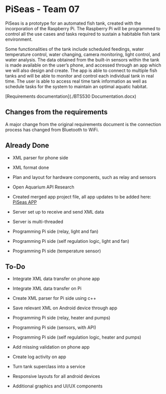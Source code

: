# PiSeas - Team 07

PiSeas is a prototype for an automated fish tank, created with the incorporation of the Raspberry Pi. The Raspberry Pi will be programmed to control all the use cases and tasks required to sustain a habitable fish tank environment. 

Some functionalities of the tank include scheduled feedings, water temperature control, water changing, camera monitoring, light control, and water analysis. The data obtained from the built-in sensors within the tank is made available on the user’s phone, and accessed through an app which we will also design and create. The app is able to connect to multiple fish tanks and will be able to monitor and control each individual tank in real time. The user is able to access real time tank information as well as schedule tasks for the system to maintain an optimal aquatic habitat. 

[Requirements documentation](./BTS530 Documentation.docx)

## Changes from the requirements 
A major change from the original requirements document is the connection process has changed from Bluetooth to WiFi. 

## Already Done
* XML parser for phone side  
* XML format done

* Plan and layout for hardware components, such as relay and sensors
* Open Aquarium API Research  

* Created merged app project file, all app updates to be added here: 
[PiSeas APP](./PiSeas-AndroidAPP)  

* Server set up to receive and send XML data
* Server is multi-threaded 
* Programming Pi side (relay, light and fan) 
* Programming Pi side (self regulation logic, light and fan) 
* Programming Pi side (temperature sensor)


## To-Do
* Integrate XML data transfer on phone app
* Integrate XML data transfer on Pi  
* Create XML parser for Pi side using c++ 
* Save relevant XML on Android device through app  

* Programming Pi side (relay, heater and pumps)
* Programming Pi side (sensors, with API)
* Programming Pi side (self regulation logic, heater and pumps)  

* Add missing validation on phone app   
* Create log activity on app
* Turn tank superclass into a service 
* Responsive layouts for all android devices 
* Additional graphics and UI/UX components
